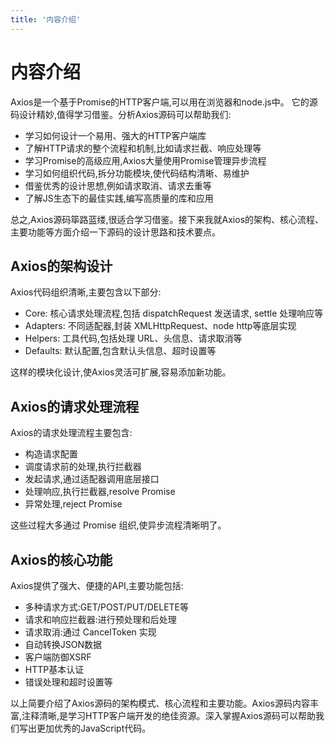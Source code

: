 ```yaml
---
title: '内容介绍'
---
```


# 内容介绍

Axios是一个基于Promise的HTTP客户端,可以用在浏览器和node.js中。 它的源码设计精妙,值得学习借鉴。分析Axios源码可以帮助我们:

- 学习如何设计一个易用、强大的HTTP客户端库
- 了解HTTP请求的整个流程和机制,比如请求拦截、响应处理等
- 学习Promise的高级应用,Axios大量使用Promise管理异步流程
- 学习如何组织代码,拆分功能模块,使代码结构清晰、易维护
- 借鉴优秀的设计思想,例如请求取消、请求去重等
- 了解JS生态下的最佳实践,编写高质量的库和应用

总之,Axios源码筚路蓝缕,很适合学习借鉴。接下来我就Axios的架构、核心流程、主要功能等方面介绍一下源码的设计思路和技术要点。

## Axios的架构设计

Axios代码组织清晰,主要包含以下部分:

- Core: 核心请求处理流程,包括 dispatchRequest 发送请求, settle 处理响应等
- Adapters: 不同适配器,封装 XMLHttpRequest、node http等底层实现
- Helpers: 工具代码,包括处理 URL、头信息、请求取消等
- Defaults: 默认配置,包含默认头信息、超时设置等

这样的模块化设计,使Axios灵活可扩展,容易添加新功能。

## Axios的请求处理流程

Axios的请求处理流程主要包含:

- 构造请求配置
- 调度请求前的处理,执行拦截器
- 发起请求,通过适配器调用底层接口
- 处理响应,执行拦截器,resolve Promise
- 异常处理,reject Promise

这些过程大多通过 Promise 组织,使异步流程清晰明了。

## Axios的核心功能

Axios提供了强大、便捷的API,主要功能包括:

- 多种请求方式:GET/POST/PUT/DELETE等
- 请求和响应拦截器:进行预处理和后处理
- 请求取消:通过 CancelToken 实现
- 自动转换JSON数据
- 客户端防御XSRF
- HTTP基本认证
- 错误处理和超时设置等

以上简要介绍了Axios源码的架构模式、核心流程和主要功能。Axios源码内容丰富,注释清晰,是学习HTTP客户端开发的绝佳资源。深入掌握Axios源码可以帮助我们写出更加优秀的JavaScript代码。
